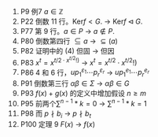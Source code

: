 1. P9 例7 $a \in \mathbb{Z}$
2. P22 倒数 11 行。$\mathrm{Ker}f<G.$ → $\mathrm{Ker}f \triangleleft G.$
3. P77 第 9 行。$a \in P$ → $a \notin P$.
4. P80 倒数第四行 $\subseteq a$ → $\subseteq (a)$
5. P82 证明中的 (4) 但固 → 但因
6. P83 $x^t=x^{t/2\cdot x^{t/2}!)}$ → $x^t=x^{t/2}\cdot x^{t/2}!)$
7. P86 4 和 6 行，$up_1^{\varepsilon_1} \cdots p_r^{\varepsilon_r}$ → $up_1^{e_1} \cdots p_r^{e_r}$
8. P91 倒数第三行 $\alpha \beta \in \Sigma$ → $\alpha \beta \in G$
9. P93 $f(x)+g(x)$ 的定义中增加假设 $n \geq m$
10. P95 前两个$\sum^{n-1}*{k=0}$ → $\sum^{n-1}*{k=1}$
11. P98 而 $p\nmid b_i$ → $p\nmid b_t$
12. P100 定理 9 $F(x)$ → $f(x)$

